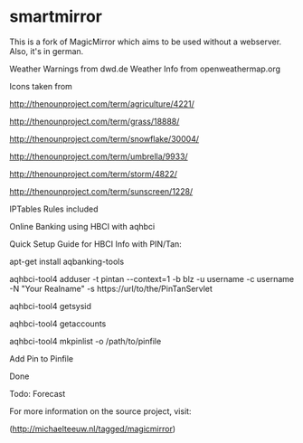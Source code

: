 smartmirror
===========

This is a fork of MagicMirror which aims to be used without a webserver.
Also, it's in german.

Weather Warnings from dwd.de
Weather Info from openweathermap.org


Icons taken from

http://thenounproject.com/term/agriculture/4221/

http://thenounproject.com/term/grass/18888/

http://thenounproject.com/term/snowflake/30004/

http://thenounproject.com/term/umbrella/9933/

http://thenounproject.com/term/storm/4822/

http://thenounproject.com/term/sunscreen/1228/



IPTables Rules included

Online Banking using HBCI with aqhbci

Quick Setup Guide for HBCI Info with PIN/Tan:

apt-get install aqbanking-tools

aqhbci-tool4 adduser -t pintan --context=1 -b blz -u username -c username -N "Your Realname" -s  https://url/to/the/PinTanServlet

aqhbci-tool4 getsysid

aqhbci-tool4 getaccounts

aqhbci-tool4 mkpinlist -o /path/to/pinfile



Add Pin to Pinfile

Done


Todo: Forecast


For more information on the source project, visit:

(http://michaelteeuw.nl/tagged/magicmirror)
